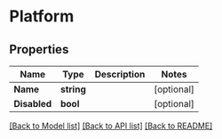 # Platform

## Properties

Name | Type | Description | Notes
------------ | ------------- | ------------- | -------------
**Name** | **string** |  | [optional] 
**Disabled** | **bool** |  | [optional] 

[[Back to Model list]](../README.md#documentation-for-models) [[Back to API list]](../README.md#documentation-for-api-endpoints) [[Back to README]](../README.md)


